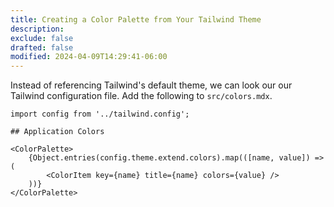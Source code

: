```yaml
---
title: Creating a Color Palette from Your Tailwind Theme
description:
exclude: false
drafted: false
modified: 2024-04-09T14:29:41-06:00
---
```


Instead of referencing Tailwind's default theme, we can look our our Tailwind configuration file. Add the following to `src/colors.mdx`.

```mdx
import config from '../tailwind.config';

## Application Colors

<ColorPalette>
	{Object.entries(config.theme.extend.colors).map(([name, value]) => (
		<ColorItem key={name} title={name} colors={value} />
	))}
</ColorPalette>
```
